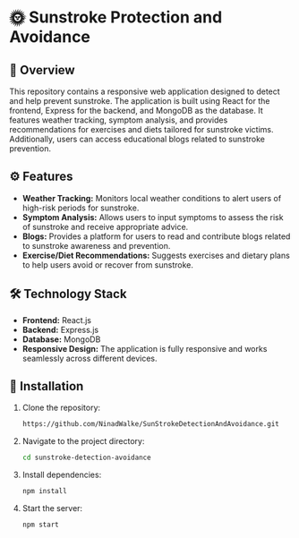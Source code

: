 # 🌞 Sunstroke Protection and Avoidance

## 📝 Overview

This repository contains a responsive web application designed to detect and help prevent sunstroke. The application is built using React for the frontend, Express for the backend, and MongoDB as the database. It features weather tracking, symptom analysis, and provides recommendations for exercises and diets tailored for sunstroke victims. Additionally, users can access educational blogs related to sunstroke prevention.

## ⚙️ Features

- **Weather Tracking:** Monitors local weather conditions to alert users of high-risk periods for sunstroke.
- **Symptom Analysis:** Allows users to input symptoms to assess the risk of sunstroke and receive appropriate advice.
- **Blogs:** Provides a platform for users to read and contribute blogs related to sunstroke awareness and prevention.
- **Exercise/Diet Recommendations:** Suggests exercises and dietary plans to help users avoid or recover from sunstroke.

## 🛠️ Technology Stack

- **Frontend:** React.js
- **Backend:** Express.js
- **Database:** MongoDB
- **Responsive Design:** The application is fully responsive and works seamlessly across different devices.

## 🚀 Installation

1. Clone the repository:
   ```bash
   https://github.com/NinadWalke/SunStrokeDetectionAndAvoidance.git
   ```
2. Navigate to the project directory:
    ```bash
    cd sunstroke-detection-avoidance
    ```
3. Install dependencies:
   ```bash
   npm install
   ```
4. Start the server:
   ```bash
   npm start
   ```
